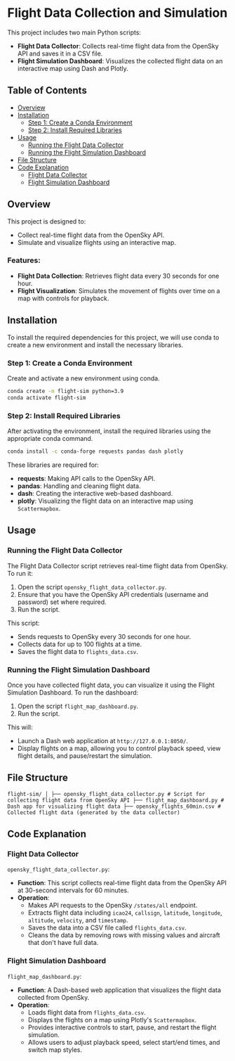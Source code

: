 # Flight Data Collection and Simulation

This project includes two main Python scripts:

- **Flight Data Collector**: Collects real-time flight data from the OpenSky API and saves it in a CSV file.
- **Flight Simulation Dashboard**: Visualizes the collected flight data on an interactive map using Dash and Plotly.

## Table of Contents

- [Overview](#overview)
- [Installation](#installation)
  - [Step 1: Create a Conda Environment](#step-1-create-a-conda-environment)
  - [Step 2: Install Required Libraries](#step-2-install-required-libraries)
- [Usage](#usage)
  - [Running the Flight Data Collector](#running-the-flight-data-collector)
  - [Running the Flight Simulation Dashboard](#running-the-flight-simulation-dashboard)
- [File Structure](#file-structure)
- [Code Explanation](#code-explanation)
  - [Flight Data Collector](#flight-data-collector)
  - [Flight Simulation Dashboard](#flight-simulation-dashboard)

## Overview

This project is designed to:

- Collect real-time flight data from the OpenSky API.
- Simulate and visualize flights using an interactive map.

### Features:

- **Flight Data Collection**: Retrieves flight data every 30 seconds for one hour.
- **Flight Visualization**: Simulates the movement of flights over time on a map with controls for playback.

## Installation

To install the required dependencies for this project, we will use conda to create a new environment and install the necessary libraries.

### Step 1: Create a Conda Environment

Create and activate a new environment using conda.

```bash
conda create -n flight-sim python=3.9
conda activate flight-sim
```

### Step 2: Install Required Libraries

After activating the environment, install the required libraries using the appropriate conda command.

```bash
conda install -c conda-forge requests pandas dash plotly
```

These libraries are required for:

- **requests**: Making API calls to the OpenSky API.
- **pandas**: Handling and cleaning flight data.
- **dash**: Creating the interactive web-based dashboard.
- **plotly**: Visualizing the flight data on an interactive map using `Scattermapbox`.

## Usage

### Running the Flight Data Collector

The Flight Data Collector script retrieves real-time flight data from OpenSky. To run it:

1. Open the script `opensky_flight_data_collector.py`.
2. Ensure that you have the OpenSky API credentials (username and password) set where required.
3. Run the script.

This script:

- Sends requests to OpenSky every 30 seconds for one hour.
- Collects data for up to 100 flights at a time.
- Saves the flight data to `flights_data.csv`.

### Running the Flight Simulation Dashboard

Once you have collected flight data, you can visualize it using the Flight Simulation Dashboard. To run the dashboard:

1. Open the script `flight_map_dashboard.py`.
2. Run the script.

This will:

- Launch a Dash web application at `http://127.0.0.1:8050/`.
- Display flights on a map, allowing you to control playback speed, view flight details, and pause/restart the simulation.

## File Structure

```
flight-sim/ │ ├── opensky_flight_data_collector.py # Script for collecting flight data from OpenSky API ├── flight_map_dashboard.py # Dash app for visualizing flight data ├── opensky_flights_60min.csv # Collected flight data (generated by the data collector)
```



## Code Explanation

### Flight Data Collector

`opensky_flight_data_collector.py`:

- **Function**: This script collects real-time flight data from the OpenSky API at 30-second intervals for 60 minutes.
- **Operation**:
  - Makes API requests to the OpenSky `/states/all` endpoint.
  - Extracts flight data including `icao24`, `callsign`, `latitude`, `longitude`, `altitude`, `velocity`, and `timestamp`.
  - Saves the data into a CSV file called `flights_data.csv`.
  - Cleans the data by removing rows with missing values and aircraft that don't have full data.

### Flight Simulation Dashboard

`flight_map_dashboard.py`:

- **Function**: A Dash-based web application that visualizes the flight data collected from OpenSky.
- **Operation**:
  - Loads flight data from `flights_data.csv`.
  - Displays the flights on a map using Plotly's `Scattermapbox`.
  - Provides interactive controls to start, pause, and restart the flight simulation.
  - Allows users to adjust playback speed, select start/end times, and switch map styles.


